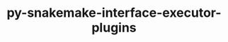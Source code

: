 ---
title: "py-snakemake-interface-executor-plugins"
layout: cache
categories: [package, develop]
meta: {"versions": ["9.2.0"], "compilers": ["gcc@=7.3.1"], "oss": ["amzn2"], "platforms": ["linux"], "targets": ["aarch64", "neoverse_n1", "x86_64_v3"], "stacks": ["aws-isc", "aws-isc-aarch64", "root"], "num_specs": 17, "num_specs_by_stack": {"root": 17, "aws-isc-aarch64": 12, "aws-isc": 5}}
spec_details: [{"hash": "mpv73rw7qpyq26tdbfblcpuojb5vselq", "compiler": "gcc@=7.3.1", "versions": ["9.2.0"], "os": "amzn2", "platform": "linux", "target": "aarch64", "variants": ["build_system=python_pip"], "stacks": ["root", "aws-isc-aarch64"], "size": "-", "tarball": "https://binaries.spack.io/develop/build_cache/linux-amzn2-aarch64/gcc-7.3.1/py-snakemake-interface-executor-plugins-9.2.0/linux-amzn2-aarch64-gcc-7.3.1-py-snakemake-interface-executor-plugins-9.2.0-mpv73rw7qpyq26tdbfblcpuojb5vselq.spack"}, {"hash": "b6r7sltkbvihv2r3exqa6xcum2xx26ct", "compiler": "gcc@=7.3.1", "versions": ["9.2.0"], "os": "amzn2", "platform": "linux", "target": "aarch64", "variants": ["build_system=python_pip"], "stacks": ["root", "aws-isc-aarch64"], "size": "-", "tarball": "https://binaries.spack.io/develop/build_cache/linux-amzn2-aarch64/gcc-7.3.1/py-snakemake-interface-executor-plugins-9.2.0/linux-amzn2-aarch64-gcc-7.3.1-py-snakemake-interface-executor-plugins-9.2.0-b6r7sltkbvihv2r3exqa6xcum2xx26ct.spack"}, {"hash": "72xzlefjxfkwfhzexsnhhojgw5idkan6", "compiler": "gcc@=7.3.1", "versions": ["9.2.0"], "os": "amzn2", "platform": "linux", "target": "aarch64", "variants": ["build_system=python_pip"], "stacks": ["root", "aws-isc-aarch64"], "size": "-", "tarball": "https://binaries.spack.io/develop/build_cache/linux-amzn2-aarch64/gcc-7.3.1/py-snakemake-interface-executor-plugins-9.2.0/linux-amzn2-aarch64-gcc-7.3.1-py-snakemake-interface-executor-plugins-9.2.0-72xzlefjxfkwfhzexsnhhojgw5idkan6.spack"}, {"hash": "mfrtu5np622hcrz62ahczymqazlzfuhf", "compiler": "gcc@=7.3.1", "versions": ["9.2.0"], "os": "amzn2", "platform": "linux", "target": "aarch64", "variants": ["build_system=python_pip"], "stacks": ["root", "aws-isc-aarch64"], "size": "-", "tarball": "https://binaries.spack.io/develop/build_cache/linux-amzn2-aarch64/gcc-7.3.1/py-snakemake-interface-executor-plugins-9.2.0/linux-amzn2-aarch64-gcc-7.3.1-py-snakemake-interface-executor-plugins-9.2.0-mfrtu5np622hcrz62ahczymqazlzfuhf.spack"}, {"hash": "hrzgglbmfva22wnovw2incrjqlkqkyti", "compiler": "gcc@=7.3.1", "versions": ["9.2.0"], "os": "amzn2", "platform": "linux", "target": "aarch64", "variants": ["build_system=python_pip"], "stacks": ["root", "aws-isc-aarch64"], "size": "-", "tarball": "https://binaries.spack.io/develop/build_cache/linux-amzn2-aarch64/gcc-7.3.1/py-snakemake-interface-executor-plugins-9.2.0/linux-amzn2-aarch64-gcc-7.3.1-py-snakemake-interface-executor-plugins-9.2.0-hrzgglbmfva22wnovw2incrjqlkqkyti.spack"}, {"hash": "tnirho5gq73h5yobu6nzx7b2dpxwol4m", "compiler": "gcc@=7.3.1", "versions": ["9.2.0"], "os": "amzn2", "platform": "linux", "target": "aarch64", "variants": ["build_system=python_pip"], "stacks": ["root", "aws-isc-aarch64"], "size": "-", "tarball": "https://binaries.spack.io/develop/build_cache/linux-amzn2-aarch64/gcc-7.3.1/py-snakemake-interface-executor-plugins-9.2.0/linux-amzn2-aarch64-gcc-7.3.1-py-snakemake-interface-executor-plugins-9.2.0-tnirho5gq73h5yobu6nzx7b2dpxwol4m.spack"}, {"hash": "guvcfiwvgr5lebfsee7k6tufnr7kevuw", "compiler": "gcc@=7.3.1", "versions": ["9.2.0"], "os": "amzn2", "platform": "linux", "target": "neoverse_n1", "variants": ["build_system=python_pip"], "stacks": ["root", "aws-isc-aarch64"], "size": "-", "tarball": "https://binaries.spack.io/develop/build_cache/linux-amzn2-neoverse_n1/gcc-7.3.1/py-snakemake-interface-executor-plugins-9.2.0/linux-amzn2-neoverse_n1-gcc-7.3.1-py-snakemake-interface-executor-plugins-9.2.0-guvcfiwvgr5lebfsee7k6tufnr7kevuw.spack"}, {"hash": "kbvqdiz6qgm3axugjdhae4hymcqrwrzb", "compiler": "gcc@=7.3.1", "versions": ["9.2.0"], "os": "amzn2", "platform": "linux", "target": "neoverse_n1", "variants": ["build_system=python_pip"], "stacks": ["root", "aws-isc-aarch64"], "size": "-", "tarball": "https://binaries.spack.io/develop/build_cache/linux-amzn2-neoverse_n1/gcc-7.3.1/py-snakemake-interface-executor-plugins-9.2.0/linux-amzn2-neoverse_n1-gcc-7.3.1-py-snakemake-interface-executor-plugins-9.2.0-kbvqdiz6qgm3axugjdhae4hymcqrwrzb.spack"}, {"hash": "4cqm53w7jckwirelslashiyozhpkxdya", "compiler": "gcc@=7.3.1", "versions": ["9.2.0"], "os": "amzn2", "platform": "linux", "target": "neoverse_n1", "variants": ["build_system=python_pip"], "stacks": ["root", "aws-isc-aarch64"], "size": "-", "tarball": "https://binaries.spack.io/develop/build_cache/linux-amzn2-neoverse_n1/gcc-7.3.1/py-snakemake-interface-executor-plugins-9.2.0/linux-amzn2-neoverse_n1-gcc-7.3.1-py-snakemake-interface-executor-plugins-9.2.0-4cqm53w7jckwirelslashiyozhpkxdya.spack"}, {"hash": "o4ugknwxgmtzigac5fcgczvt65ovqspo", "compiler": "gcc@=7.3.1", "versions": ["9.2.0"], "os": "amzn2", "platform": "linux", "target": "neoverse_n1", "variants": ["build_system=python_pip"], "stacks": ["root", "aws-isc-aarch64"], "size": "-", "tarball": "https://binaries.spack.io/develop/build_cache/linux-amzn2-neoverse_n1/gcc-7.3.1/py-snakemake-interface-executor-plugins-9.2.0/linux-amzn2-neoverse_n1-gcc-7.3.1-py-snakemake-interface-executor-plugins-9.2.0-o4ugknwxgmtzigac5fcgczvt65ovqspo.spack"}, {"hash": "ygyog5p4v3yjauwwivyhbgjjuy2qlzzz", "compiler": "gcc@=7.3.1", "versions": ["9.2.0"], "os": "amzn2", "platform": "linux", "target": "neoverse_n1", "variants": ["build_system=python_pip"], "stacks": ["root", "aws-isc-aarch64"], "size": "-", "tarball": "https://binaries.spack.io/develop/build_cache/linux-amzn2-neoverse_n1/gcc-7.3.1/py-snakemake-interface-executor-plugins-9.2.0/linux-amzn2-neoverse_n1-gcc-7.3.1-py-snakemake-interface-executor-plugins-9.2.0-ygyog5p4v3yjauwwivyhbgjjuy2qlzzz.spack"}, {"hash": "scg2og3l7rhowq7csumug4m247va4tnk", "compiler": "gcc@=7.3.1", "versions": ["9.2.0"], "os": "amzn2", "platform": "linux", "target": "neoverse_n1", "variants": ["build_system=python_pip"], "stacks": ["root", "aws-isc-aarch64"], "size": "-", "tarball": "https://binaries.spack.io/develop/build_cache/linux-amzn2-neoverse_n1/gcc-7.3.1/py-snakemake-interface-executor-plugins-9.2.0/linux-amzn2-neoverse_n1-gcc-7.3.1-py-snakemake-interface-executor-plugins-9.2.0-scg2og3l7rhowq7csumug4m247va4tnk.spack"}, {"hash": "xrwtrj2m4zvhbbwldt25y2yhzdvunlqv", "compiler": "gcc@=7.3.1", "versions": ["9.2.0"], "os": "amzn2", "platform": "linux", "target": "x86_64_v3", "variants": ["build_system=python_pip"], "stacks": ["root", "aws-isc"], "size": "-", "tarball": "https://binaries.spack.io/develop/build_cache/linux-amzn2-x86_64_v3/gcc-7.3.1/py-snakemake-interface-executor-plugins-9.2.0/linux-amzn2-x86_64_v3-gcc-7.3.1-py-snakemake-interface-executor-plugins-9.2.0-xrwtrj2m4zvhbbwldt25y2yhzdvunlqv.spack"}, {"hash": "jfua6gjoly3mph4d6hlxxrh5mgqecmyy", "compiler": "gcc@=7.3.1", "versions": ["9.2.0"], "os": "amzn2", "platform": "linux", "target": "x86_64_v3", "variants": ["build_system=python_pip"], "stacks": ["root", "aws-isc"], "size": "-", "tarball": "https://binaries.spack.io/develop/build_cache/linux-amzn2-x86_64_v3/gcc-7.3.1/py-snakemake-interface-executor-plugins-9.2.0/linux-amzn2-x86_64_v3-gcc-7.3.1-py-snakemake-interface-executor-plugins-9.2.0-jfua6gjoly3mph4d6hlxxrh5mgqecmyy.spack"}, {"hash": "tugdifcxm2la3uxm3hmqx5an45inlsat", "compiler": "gcc@=7.3.1", "versions": ["9.2.0"], "os": "amzn2", "platform": "linux", "target": "x86_64_v3", "variants": ["build_system=python_pip"], "stacks": ["root", "aws-isc"], "size": "-", "tarball": "https://binaries.spack.io/develop/build_cache/linux-amzn2-x86_64_v3/gcc-7.3.1/py-snakemake-interface-executor-plugins-9.2.0/linux-amzn2-x86_64_v3-gcc-7.3.1-py-snakemake-interface-executor-plugins-9.2.0-tugdifcxm2la3uxm3hmqx5an45inlsat.spack"}, {"hash": "3mau3ztjomqzrqsbcegkjce2rw4wgtzb", "compiler": "gcc@=7.3.1", "versions": ["9.2.0"], "os": "amzn2", "platform": "linux", "target": "x86_64_v3", "variants": ["build_system=python_pip"], "stacks": ["root", "aws-isc"], "size": "-", "tarball": "https://binaries.spack.io/develop/build_cache/linux-amzn2-x86_64_v3/gcc-7.3.1/py-snakemake-interface-executor-plugins-9.2.0/linux-amzn2-x86_64_v3-gcc-7.3.1-py-snakemake-interface-executor-plugins-9.2.0-3mau3ztjomqzrqsbcegkjce2rw4wgtzb.spack"}, {"hash": "pk2qbja4qv4uv6s62n2eisjeuypkoqf3", "compiler": "gcc@=7.3.1", "versions": ["9.2.0"], "os": "amzn2", "platform": "linux", "target": "x86_64_v3", "variants": ["build_system=python_pip"], "stacks": ["root", "aws-isc"], "size": "-", "tarball": "https://binaries.spack.io/develop/build_cache/linux-amzn2-x86_64_v3/gcc-7.3.1/py-snakemake-interface-executor-plugins-9.2.0/linux-amzn2-x86_64_v3-gcc-7.3.1-py-snakemake-interface-executor-plugins-9.2.0-pk2qbja4qv4uv6s62n2eisjeuypkoqf3.spack"}]
---
